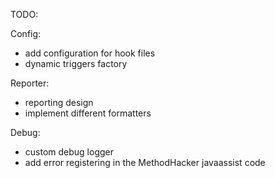 

TODO:

Config:
- add configuration for hook files
- dynamic triggers factory

Reporter:
- reporting design
- implement different formatters

Debug:
- custom debug logger
- add error registering in the MethodHacker javaassist code

